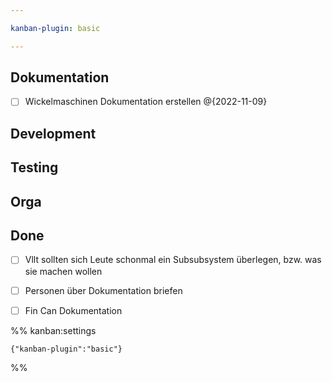 ```yaml
---

kanban-plugin: basic

---
```


## Dokumentation

- [ ] Wickelmaschinen Dokumentation erstellen @{2022-11-09}


## Development



## Testing



## Orga



## Done

- [ ] Vllt sollten sich Leute schonmal ein Subsubsystem überlegen, bzw. was sie machen wollen
- [ ] Personen über Dokumentation briefen
- [ ] Fin Can Dokumentation




%% kanban:settings
```
{"kanban-plugin":"basic"}
```
%%